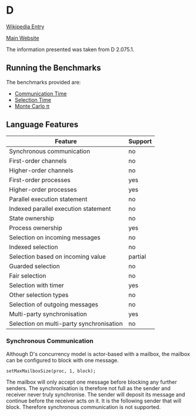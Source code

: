# D

[Wikipedia Entry](https://en.wikipedia.org/wiki/D_(programming_language))

[Main Website](https://dlang.org/)

The information presented was taken from D 2.075.1.

## Running the Benchmarks


The benchmarks provided are:
* [Communication Time](commstime.d)
* [Selection Time](selecttime.d)
* [Monte Carlo &pi;](montecarlopi.d)

## Language Features

| Feature                                   | Support |
| ----------------------------------------- | ------- |
| Synchronous communication                 | no      |
| First-order channels                      | no      |
| Higher-order channels                     | no      |
| First-order processes                     | yes     |
| Higher-order processes                    | yes     |
| Parallel execution statement              | no      |
| Indexed parallel execution statement      | no      |
| State ownership                           | no      |
| Process ownership                         | yes     |
| Selection on incoming messages            | no      |
| Indexed selection                         | no      |
| Selection based on incoming value         | partial |
| Guarded selection                         | no      |
| Fair selection                            | no      |
| Selection with timer                      | yes     |
| Other selection types                     | no      |
| Selection of outgoing messages            | no      |
| Multi-party synchronisation               | yes     |
| Selection on multi-party synchronisation  | no      |

### Synchronous Communication

Although D's concurrency model is actor-based with a mailbox, the mailbox can be configured to block with one message.

```
setMaxMailboxSize(proc, 1, block);
```

The mailbox will only accept one message before blocking any further senders.  The synchronisation is therefore not full as the sender and receiver never truly synchronise.  The sender will deposit its message and continue before the receiver acts on it.  It is the following sender that will block.  Therefore synchronous communication is not supported.



